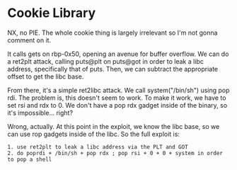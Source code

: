 # Cookie Library

NX, no PIE. The whole cookie thing is largely irrelevant so I'm not gonna comment on it.

It calls gets on rbp-0x50, opening an avenue for buffer overflow. We can do a ret2plt attack,
calling puts@plt on puts@got in order to leak a libc address, specifically that of puts.
Then, we can subtract the appropriate offset to get the libc base.

From there, it's a simple ret2libc attack. We call system("/bin/sh") using pop rdi.
The problem is, this doesn't seem to work. To make it work, we have to set rsi and rdx to 0.
We don't have a pop rdx gadget inside of the binary, so it's impossible... right?

Wrong, actually. At this point in the exploit, we know the libc base, so we can use rop gadgets inside of the libc. 
So the full exploit is:
```
1. use ret2plt to leak a libc address via the PLT and GOT
2. do poprdi + /bin/sh + pop rdx ; pop rsi + 0 + 0 + system in order to pop a shell
```

